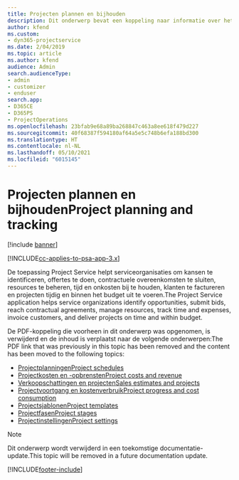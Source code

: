 ```yaml
---
title: Projecten plannen en bijhouden
description: Dit onderwerp bevat een koppeling naar informatie over het plannen en bijhouden van projecten in Project Service Automation.
author: kfend
ms.custom:
- dyn365-projectservice
ms.date: 2/04/2019
ms.topic: article
ms.author: kfend
audience: Admin
search.audienceType:
- admin
- customizer
- enduser
search.app:
- D365CE
- D365PS
- ProjectOperations
ms.openlocfilehash: 23bfab9e68a89ba268847c463a8ee618f479d227
ms.sourcegitcommit: 40f68387f594180af64a5e5c748b6efa188bd300
ms.translationtype: HT
ms.contentlocale: nl-NL
ms.lasthandoff: 05/10/2021
ms.locfileid: "6015145"
---
```

# <a name="project-planning-and-tracking"></a><span data-ttu-id="f95d3-103">Projecten plannen en bijhouden</span><span class="sxs-lookup"><span data-stu-id="f95d3-103">Project planning and tracking</span></span>

[!include [banner](../../includes/psa-now-project-operations.md)]

[!INCLUDE[cc-applies-to-psa-app-3.x](../../includes/cc-applies-to-psa-app-3x.md)]

<span data-ttu-id="f95d3-104">De toepassing Project Service helpt serviceorganisaties om kansen te identificeren, offertes te doen, contractuele overeenkomsten te sluiten, resources te beheren, tijd en onkosten bij te houden, klanten te factureren en projecten tijdig en binnen het budget uit te voeren.</span><span class="sxs-lookup"><span data-stu-id="f95d3-104">The Project Service application helps service organizations identify opportunities, submit bids, reach contractual agreements, manage resources, track time and expenses, invoice customers, and deliver projects on time and within budget.</span></span> 

<span data-ttu-id="f95d3-105">De PDF-koppeling die voorheen in dit onderwerp was opgenomen, is verwijderd en de inhoud is verplaatst naar de volgende onderwerpen:</span><span class="sxs-lookup"><span data-stu-id="f95d3-105">The PDF link that was previously in this topic has been removed and the content has been moved to the following topics:</span></span>

- [<span data-ttu-id="f95d3-106">Projectplanningen</span><span class="sxs-lookup"><span data-stu-id="f95d3-106">Project schedules</span></span>](../project-creating.md)
- [<span data-ttu-id="f95d3-107">Projectkosten en -opbrensten</span><span class="sxs-lookup"><span data-stu-id="f95d3-107">Project costs and revenue</span></span>](../project-estimating.md)
- [<span data-ttu-id="f95d3-108">Verkoopschattingen en projecten</span><span class="sxs-lookup"><span data-stu-id="f95d3-108">Sales estimates and projects</span></span>](../project-leveraging.md)
- [<span data-ttu-id="f95d3-109">Projectvoortgang en kostenverbruik</span><span class="sxs-lookup"><span data-stu-id="f95d3-109">Project progress and cost consumption</span></span>](../project-tracking.md)
- [<span data-ttu-id="f95d3-110">Projectsjablonen</span><span class="sxs-lookup"><span data-stu-id="f95d3-110">Project templates</span></span>](../project-templates.md)
- [<span data-ttu-id="f95d3-111">Projectfasen</span><span class="sxs-lookup"><span data-stu-id="f95d3-111">Project stages</span></span>](../project-stages.md)
- [<span data-ttu-id="f95d3-112">Projectinstellingen</span><span class="sxs-lookup"><span data-stu-id="f95d3-112">Project settings</span></span>](../project-settings.md)

> [!NOTE]
> <span data-ttu-id="f95d3-113">Dit onderwerp wordt verwijderd in een toekomstige documentatie-update.</span><span class="sxs-lookup"><span data-stu-id="f95d3-113">This topic will be removed in a future documentation update.</span></span> 


[!INCLUDE[footer-include](../../includes/footer-banner.md)]